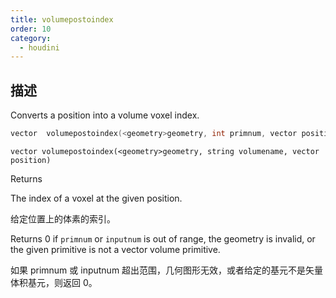 ```yaml
---
title: volumepostoindex
order: 10
category:
  - houdini
---
```

    
## 描述

Converts a position into a volume voxel index.

```c
vector  volumepostoindex(<geometry>geometry, int primnum, vector position)
```

`vector volumepostoindex(<geometry>geometry, string volumename, vector position)`

Returns

The index of a voxel at the given position.

给定位置上的体素的索引。

Returns 0 if `primnum` or `inputnum` is out of range, the geometry is invalid,
or the given primitive is not a vector volume primitive.

如果 primnum 或 inputnum 超出范围，几何图形无效，或者给定的基元不是矢量体积基元，则返回 0。
